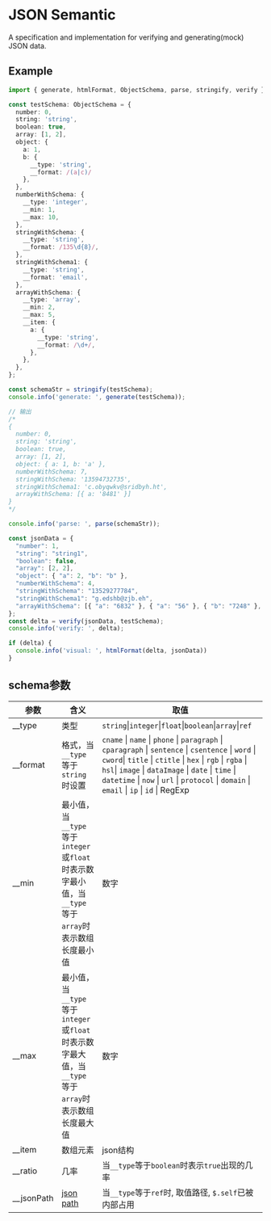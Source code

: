 # JSON Semantic

A specification and implementation for verifying and generating(mock) JSON data.

## Example
```typescript
import { generate, htmlFormat, ObjectSchema, parse, stringify, verify } from "json-semantic";

const testSchema: ObjectSchema = {
  number: 0,
  string: 'string',
  boolean: true,
  array: [1, 2],
  object: {
    a: 1,
    b: {
      __type: 'string',
      __format: /(a|c)/
    },
  },
  numberWithSchema: {
    __type: 'integer',
    __min: 1,
    __max: 10,
  },
  stringWithSchema: {
    __type: 'string',
    __format: /135\d{8}/,
  },
  stringWithSchema1: {
    __type: 'string',
    __format: 'email',
  },
  arrayWithSchema: {
    __type: 'array',
    __min: 2,
    __max: 5,
    __item: {
      a: {
        __type: 'string',
        __format: /\d+/,
      },
    },
  },
};

const schemaStr = stringify(testSchema);
console.info('generate: ', generate(testSchema));

// 输出
/*
{
  number: 0,
  string: 'string',
  boolean: true,
  array: [1, 2],
  object: { a: 1, b: 'a' },
  numberWithSchema: 7,
  stringWithSchema: '13594732735',
  stringWithSchema1: 'c.obyqwkv@sridbyh.ht',
  arrayWithSchema: [{ a: '8481' }]
}
*/

console.info('parse: ', parse(schemaStr));

const jsonData = {
  "number": 1,
  "string": "string1",
  "boolean": false,
  "array": [2, 2],
  "object": { "a": 2, "b": "b" },
  "numberWithSchema": 4,
  "stringWithSchema": "13529277784",
  "stringWithSchema1": "g.edshb@zjb.eh",
  "arrayWithSchema": [{ "a": "6832" }, { "a": "56" }, { "b": "7248" }, { "a": "48" }]
};
const delta = verify(jsonData, testSchema);
console.info('verify: ', delta);

if (delta) {
  console.info('visual: ', htmlFormat(delta, jsonData))
}
```

## schema参数
参数 | 含义 | 取值
---|---|---
__type | 类型 | `string`\|`integer`\|`float`\|`boolean`\|`array`\|`ref`
__format | 格式，当`__type`等于`string`时设置 | `cname` \| `name` \| `phone` \| `paragraph` \| `cparagraph` \| `sentence` \| `csentence` \| `word` \| `cword`\| `title` \| `ctitle` \| `hex` \| `rgb` \| `rgba` \| `hsl`\| `image` \| `dataImage` \| `date` \| `time` \| `datetime` \| `now` \| `url` \| `protocol` \| `domain` \| `email` \| `ip` \| `id` \| RegExp
__min | 最小值，当`__type`等于`integer`或`float`时表示数字最小值，当`__type`等于`array`时表示数组长度最小值 | 数字
__max | 最小值，当`__type`等于`integer`或`float`时表示数字最大值，当`__type`等于`array`时表示数组长度最大值 | 数字
__item | 数组元素 | json结构
__ratio | 几率 | 当`__type`等于`boolean`时表示`true`出现的几率
__jsonPath | [json path](https://github.com/dchester/jsonpath) | 当`__type`等于`ref`时, 取值路径, `$.self`已被内部占用
